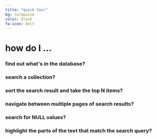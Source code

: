 ```yaml
---
title: "quick tour"
bg: turquoise
color: black
fa-icon: bolt
---
```


# **how do I ...**

### find out what's in the database?

### search a collection?

### sort the search result and take the top N items?

### navigate between multiple pages of search results?

### search for NULL values?

### highlight the parts of the text that match the search query?   

